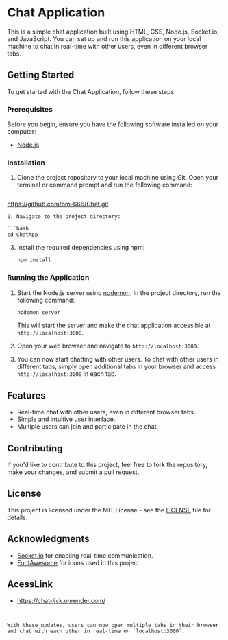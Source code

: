  # Chat Application

This is a simple chat application built using HTML, CSS, Node.js, Socket.io, and JavaScript. You can set up and run this application on your local machine to chat in real-time with other users, even in different browser tabs.

## Getting Started

To get started with the Chat Application, follow these steps:

### Prerequisites

Before you begin, ensure you have the following software installed on your computer:

- [Node.js](https://nodejs.org/)

### Installation

1. Clone the project repository to your local machine using Git. Open your terminal or command prompt and run the following command:

   ```bash
 https://github.com/om-666/Chat.git
   ```
2. Navigate to the project directory:

   ```bash
   cd ChatApp
   ```

3. Install the required dependencies using npm:

   ```bash
   npm install
   ```

### Running the Application

1. Start the Node.js server using [nodemon](https://www.npmjs.com/package/nodemon). In the project directory, run the following command:

   ```bash
   nodemon server
   ```

   This will start the server and make the chat application accessible at `http://localhost:3000`.

2. Open your web browser and navigate to `http://localhost:3000`.

3. You can now start chatting with other users. To chat with other users in different tabs, simply open additional tabs in your browser and access `http://localhost:3000` in each tab.

## Features

- Real-time chat with other users, even in different browser tabs.
- Simple and intuitive user interface.
- Multiple users can join and participate in the chat.

## Contributing

If you'd like to contribute to this project, feel free to fork the repository, make your changes, and submit a pull request.

## License

This project is licensed under the MIT License - see the [LICENSE](LICENSE) file for details.

## Acknowledgments

- [Socket.io](https://socket.io/) for enabling real-time communication.
- [FontAwesome](https://fontawesome.com/) for icons used in this project.

 ## AcessLink
- https://chat-ljvk.onrender.com/
```


With these updates, users can now open multiple tabs in their browser and chat with each other in real-time on `localhost:3000`.
